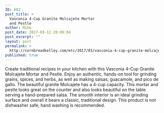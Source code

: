 ```yaml
---
ID: 682
post_title: >
  Vasconia 4-Cup Granite Molcajete Mortar
  and Pestle
author: Mike
post_date: 2017-03-12 20:09:04
post_excerpt: ""
layout: post
permalink: >
  http://cornbreadkelley.com/etc/2017/03/vasconia-4-cup-granite-molcajete-mortar-and-pestle/
published: true
---
```

Create traditional recipes in your kitchen with this Vasconia 4-Cup Granite Molcajete Mortar and Pestle. Enjoy an authentic, hands-on tool for grinding grains, spices, and herbs, as well as making salsas, guacamole, and pico de gallo. The beautiful granite Molcajete has a 4-cup capacity. This mortar and pestle looks great on the counter and also looks beautiful on the table serving a hand-prepared salsa. The smooth interior is an ideal grinding surface and overall it bears a classic, traditional design. This product is not dishwasher safe; hand washing is recommended.